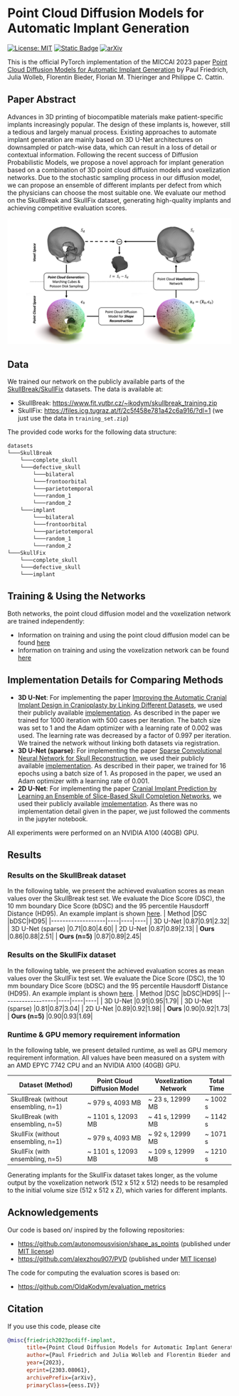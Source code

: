 # Point Cloud Diffusion Models for Automatic Implant Generation
[![License: MIT](https://img.shields.io/badge/License-MIT-yellow.svg)](https://opensource.org/licenses/MIT)
[![Static Badge](https://img.shields.io/badge/Project-page-blue)](https://pfriedri.github.io/pcdiff-implant-io/)
[![arXiv](https://img.shields.io/badge/arXiv-2303.08061-b31b1b.svg)](https://arxiv.org/abs/2303.08061)

This is the official PyTorch implementation of the MICCAI 2023 paper [Point Cloud Diffusion Models for Automatic Implant Generation](https://pfriedri.github.io/pcdiff-implant-io/) by Paul Friedrich, Julia Wolleb, Florentin Bieder, Florian M. Thieringer and Philippe C. Cattin.

## Paper Abstract
Advances in 3D printing of biocompatible materials make patient-specific implants increasingly popular. The design of these implants is, however, still a tedious and largely manual process. Existing approaches to automate implant generation are mainly based on 3D U-Net architectures on downsampled or patch-wise data, which can result in a loss of detail or contextual information. Following the recent success of Diffusion Probabilistic Models, we propose a novel approach for implant generation based on a combination of 3D point cloud diffusion models and voxelization networks. Due to the stochastic sampling process in our diffusion model, we can propose an ensemble of different implants per defect from which the physicians can choose the most suitable one. We evaluate our method on the SkullBreak and SkullFix dataset, generating high-quality implants and achieving competitive evaluation scores.

![](./media/overview_pipeline.png)

## Data
We trained our network on the publicly available parts of the [SkullBreak/SkullFix](https://www.sciencedirect.com/science/article/pii/S2352340921001864) datasets.
The data is available at:
* SkullBreak: https://www.fit.vutbr.cz/~ikodym/skullbreak_training.zip
* SkullFix: https://files.icg.tugraz.at/f/2c5f458e781a42c6a916/?dl=1 (we just use the data in ```training_set.zip```)

The provided code works for the following data structure:
```
datasets
└───SkullBreak
    └───complete_skull
    └───defective_skull
        └───bilateral
        └───frontoorbital
        └───parietotemporal
        └───random_1
        └───random_2   
    └───implant
        └───bilateral
        └───frontoorbital
        └───parietotemporal
        └───random_1
        └───random_2
└───SkullFix
    └───complete_skull
    └───defective_skull
    └───implant
```

## Training & Using the Networks
Both networks, the point cloud diffusion model and the voxelization network are trained independently:
* Information on training and using the point cloud diffusion model can be found [here](./pcdiff/README.md)
* Information on training and using the voxelization network can be found [here](./voxelization/README.md)

## Implementation Details for Comparing Methods
* **3D U-Net**:  For implementing the paper [Improving the Automatic Cranial Implant Design in Cranioplasty by Linking Different Datasets](https://link.springer.com/chapter/10.1007/978-3-030-92652-6_4), we used their publicly available [implementation](https://github.com/MWod/AutoImplant_2021). As described in the paper we trained for 1000 iteration with 500 cases per iteration. The batch size was set to 1 and the Adam optimizer with a learning rate of 0.002 was used. The learning rate was decreased by a factor of 0.997 per iteration. We trained the network without linking both datasets via registration.
* **3D U-Net (sparse)**: For implementing the paper [Sparse Convolutional Neural Network for Skull Reconstruction](https://link.springer.com/chapter/10.1007/978-3-030-92652-6_7), we used their publicly available [implementation](https://github.com/akroviakov/SparseSkullCompletion). As described in their paper, we trained for 16 epochs using a batch size of 1. As proposed in the paper, we used an Adam optimizer with a learning rate of 0.001.
* **2D U-Net**: For implementing the paper [Cranial Implant Prediction by Learning an Ensemble of Slice-Based Skull Completion Networks](https://link.springer.com/chapter/10.1007/978-3-030-92652-6_8), we used their publicly available [implementation](https://github.com/YouJianFengXue/Cranial-implant-prediction-by-learning-an-ensemble-of-slice-based-skull-completion-networks). As there was no implementation detail given in the paper, we just followed the comments in the jupyter notebook.

All experiments were performed on an NVIDIA A100 (40GB) GPU.

## Results
### Results on the SkullBreak dataset
In the following table, we present the achieved evaluation scores as mean values over the SkullBreak test set.
We evaluate the Dice Score (DSC), the 10 mm boundary Dice Score (bDSC) and the 95 percentile Hausdorff Distance (HD95).
An example implant is shown [here](/media/example_skullbreak.png).
| Method            |DSC |bDSC|HD95|
|-------------------|----|----|----|
| 3D U-Net          |0.87|0.91|2.32|
| 3D U-Net (sparse) |0.71|0.80|4.60|
| 2D U-Net          |0.87|0.89|2.13|
| **Ours**          |0.86|0.88|2.51|
| **Ours (n=5)**    |0.87|0.89|2.45|

### Results on the SkullFix dataset
In the following table, we present the achieved evaluation scores as mean values over the SkullFix test set.
We evaluate the Dice Score (DSC), the 10 mm boundary Dice Score (bDSC) and the 95 percentile Hausdorff Distance (HD95). An example implant is shown [here](/media/example_skullfix.png).
| Method            |DSC |bDSC|HD95|
|-------------------|----|----|----|
| 3D U-Net          |0.91|0.95|1.79|
| 3D U-Net (sparse) |0.81|0.87|3.04|
| 2D U-Net          |0.89|0.92|1.98|
| **Ours**          |0.90|0.92|1.73|
| **Ours (n=5)**    |0.90|0.93|1.69|

### Runtime & GPU memory requirement information
In the following table, we present detailed runtime, as well as GPU memory requirement information. All values have been measured on a system with an AMD EPYC 7742 CPU and an NVIDIA A100 (40GB) GPU.

| Dataset (Method)                     |Point Cloud Diffusion Model | Voxelization Network | Total Time |
|--------------------------------------|----------------------------|----------------------|------------|
| SkullBreak (without ensembling, n=1) |~ 979 s, 4093 MB            |~ 23 s, 12999 MB      |~ 1002 s    |
| SkullBreak (with ensembling, n=5)    |~ 1101 s, 12093 MB          |~ 41 s, 12999 MB      |~ 1142 s    |
| SkullFix (without ensembling, n=1)   |~ 979 s, 4093 MB            |~ 92 s, 12999 MB      |~ 1071 s    |
| SkullFix (with ensembling, n=5)      |~ 1101 s, 12093 MB          |~ 109 s, 12999 MB     |~ 1210 s    |

Generating implants for the SkullFix dataset takes longer, as the volume output by the voxelization network (512 x 512 x 512) needs to be resampled to the initial volume size (512 x 512 x Z), which varies for different implants.

## Acknowledgements
Our code is based on/ inspired by the following repositories:
* https://github.com/autonomousvision/shape_as_points (published under [MIT license](https://github.com/autonomousvision/shape_as_points/blob/main/LICENSE))
* https://github.com/alexzhou907/PVD (published under [MIT license](https://github.com/alexzhou907/PVD/blob/main/LICENSE))

The code for computing the evaluation scores is based on:
* https://github.com/OldaKodym/evaluation_metrics

## Citation
If you use this code, please cite
```bibtex
@misc{friedrich2023pcdiff-implant,
      title={Point Cloud Diffusion Models for Automatic Implant Generation}, 
      author={Paul Friedrich and Julia Wolleb and Florentin Bieder and Florian M. Thieringer and Philippe C. Cattin},
      year={2023},
      eprint={2303.08061},
      archivePrefix={arXiv},
      primaryClass={eess.IV}}
```
